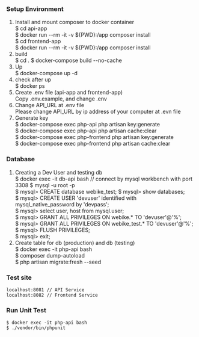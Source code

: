 ### Setup Environment
1. Install and mount composer to docker container  
    $ cd api-app  
    $ docker run --rm -it -v ${PWD}:/app composer install	
    $ cd frontend-app  
    $ docker run --rm -it -v ${PWD}:/app composer install			
2. build  
    $ cd .
    $ docker-compose build --no-cache		
3. Up  
    $ docker-compose up -d  
4. check after up  
    $ docker ps		
5. Create .env file (api-app and frontend-app)  
    Copy .env.example, and change .env
6. Change API_URL at .env file  
    Please change API_URL by ip address of your computer at .evn file
7. Generate key  
    $ docker-compose exec php-api php artisan key:generate  
    $ docker-compose exec php-api php artisan cache:clear  
    $ docker-compose exec php-frontend php artisan key:generate  
    $ docker-compose exec php-frontend php artisan cache:clear  

### Database  
1. Creating a Dev User and testing db  
    $ docker exec -it db-api bash   // connect by mysql workbench with port 3308
    $ mysql -u root -p  
    $ mysql> CREATE database webike_test;
    $ mysql> show databases;  
    $ mysql> CREATE USER 'devuser' identified with mysql_native_password by 'devpass';  
    $ mysql> select user, host from mysql.user;  
    $ mysql> GRANT ALL PRIVILEGES ON webike.* TO 'devuser'@'%';  
    $ mysql> GRANT ALL PRIVILEGES ON webike_test.* TO 'devuser'@'%';  
    $ mysql> FLUSH PRIVILEGES;  
    $ mysql> exit;
2. Create table for db (production) and db (testing)  
    $ docker exec -it php-api bash  
    $ composer dump-autoload  
    $ php artisan migrate:fresh --seed

### Test site  
    localhost:8081 // API Service  
    localhost:8082 // Frontend Service

### Run Unit Test 
    $ docker exec -it php-api bash   
    $ ./vendor/bin/phpunit